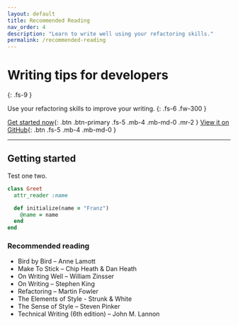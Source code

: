 ```yaml
---
layout: default
title: Recommended Reading
nav_order: 4
description: "Learn to write well using your refactoring skills."
permalink: /recommended-reading
---
```


# Writing tips for developers
{: .fs-9 }

Use your refactoring skills to improve your writing.
{: .fs-6 .fw-300 }

[Get started now](#getting-started){: .btn .btn-primary .fs-5 .mb-4 .mb-md-0 .mr-2 } [View it on GitHub](https://github.com/pmarsceill/just-the-docs){: .btn .fs-5 .mb-4 .mb-md-0 }

---

## Getting started

Test one two.

```ruby
class Greet
  attr_reader :name

  def initialize(name = "Franz")
    @name = name
  end
end
```
### Recommended reading

- Bird by Bird – Anne Lamott
- Make To Stick – Chip Heath & Dan Heath
- On Writing Well – William Zinsser
- On Writing – Stephen King
- Refactoring – Martin Fowler
- The Elements of Style - Strunk & White
- The Sense of Style – Steven Pinker
- Technical Writing (6th edition) – John M. Lannon

